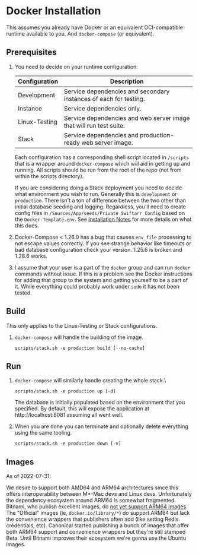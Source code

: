 Docker Installation
===================

This assumes you already have Docker or an equivalent OCI-compatible runtime
available to you. And `docker-compose` (or equivalent).

Prerequisites
-------------

01. You need to decide on your runtime configuration:
   
    | Configuration | Description                                                         |
    |---------------|---------------------------------------------------------------------|
    | Development   | Service dependencies and secondary instances of each for testing.   |
    | Instance      | Service dependencies only.                                          |
    | Linux-Testing | Service dependencies and web server image that will run test suite. |
    | Stack         | Service dependencies and production-ready web server image.         |
   
    Each configuration has a corresponding shell script located in `/scripts` that is a 
    wrapper around `docker-compose` which will aid in getting up and running. All scripts
    should be run from the root of the repo (not from within the scripts directory).
   
    If you are considering doing a Stack deployment you need to decide what environment you
    wish to run. Generally this is `development` or `production`. There isn't a ton of
    difference between the two other than initial database seeding and logging. Regardless,
    you'll need to create config files in `/Sources/App/seeds/Private Swiftarr Config` based on
    the `Docker-Template.env`. See [Installation Notes](https://github.com/challfry/swiftarr/wiki/Installation-Notes#more-info-on-environment-files)
    for more details on what this does.
   
02. Docker-Compose < 1.26.0 has a bug that causes `env_file` processing to not escape values correctly. 
    If you see strange behavior like timeouts or bad database configuration check your version. 1.25.6 
    is broken and 1.28.6 works.

03. I assume that your user is a part of the `docker` group and can run `docker` commands without issue. 
    If this is a problem see the Docker instructions for adding that group to the system and getting 
    yourself to be a part of it. While everything could probably work under `sudo` it has not been tested.

Build
-----

This only applies to the Linux-Testing or Stack configurations.

01. `docker-compose` will handle the building of the image.

    ```
    scripts/stack.sh -e production build [--no-cache]
    ```

Run
---

01. `docker-compose` will similarly handle creating the whole stack.\
    ```
    scripts/stack.sh -e production up [-d]
    ```
    The database is initially populated based on the environment that you specified. By default, this will
    expose the application at http://localhost:8081 assuming all went well.

02. When you are done you can terminate and optionally delete everything using the same tooling.
    ```
    scripts/stack.sh -e production down [-v]
    ```

Images
------
As of 2022-07-31:

We desire to support both AMD64 and ARM64 architectures since this offers interoperability between M*-Mac
devs and Linux devs. Unfortunately the dependency ecosystem around ARM64 is somewhat fragmented. Bitnami,
who publish excellent images, do [not yet support ARM64 images](https://github.com/bitnami/charts/issues/7305). The
"Official" images (ie, `docker.io/library/*`) do support ARM64 but lack the convenience wrappers that publishers
often add (like setting Redis credentials, etc). Canonical started publishing a bunch of images that offer both
ARM64 support and convenience wrappers but they're still stamped Beta. Until Bitnami improves their ecosystem we're
gonna use the Ubuntu images.